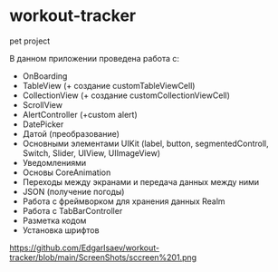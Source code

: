 # workout-tracker
pet project

В данном приложении проведена работа с:

- OnBoarding
- TableView (+ создание customTableViewCell)
- CollectionView (+ создание customCollectionViewCell)
- ScrollView
- AlertController (+custom alert)
- DatePicker
- Датой (преобразование)
- Основными элементами UIKit (label, button, segmentedControll, Switch, Slider, UIView, UIImageView)
- Уведомлениями
- Основы CoreAnimation
- Переходы между экранами и передача данных между ними
- JSON (получение погоды)
- Работа с фреймворком для хранения данных Realm
- Работа с TabBarController
- Разметка кодом
- Установка шрифтов

https://github.com/EdgarIsaev/workout-tracker/blob/main/ScreenShots/sccreen%201.png
